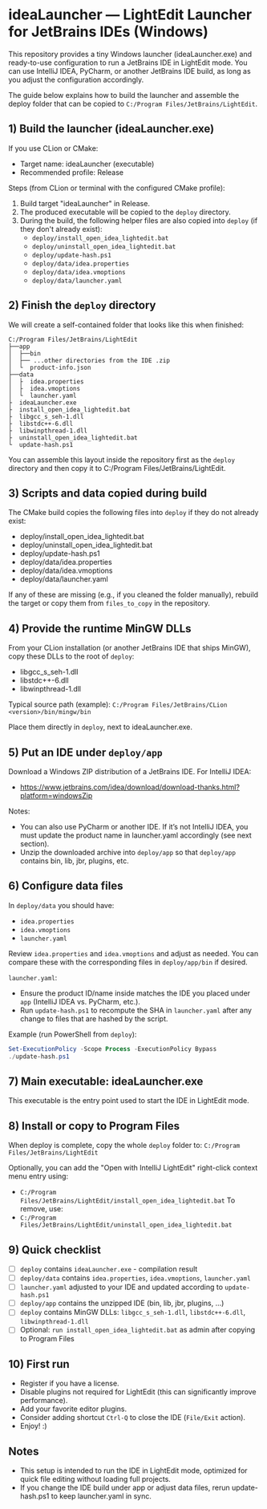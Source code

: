 # ideaLauncher — LightEdit Launcher for JetBrains IDEs (Windows)

This repository provides a tiny Windows launcher (ideaLauncher.exe) and ready-to-use configuration to run a JetBrains
IDE in LightEdit mode. You can use IntelliJ IDEA, PyCharm, or another JetBrains IDE build, as long as you adjust the
configuration accordingly.

The guide below explains how to build the launcher and assemble the deploy folder that can be copied to `C:/Program Files/JetBrains/LightEdit`.

## 1) Build the launcher (ideaLauncher.exe)

If you use CLion or CMake:

- Target name: ideaLauncher (executable)
- Recommended profile: Release

Steps (from CLion or terminal with the configured CMake profile):

1. Build target "ideaLauncher" in Release.
2. The produced executable will be copied to the `deploy` directory.
3. During the build, the following helper files are also copied into `deploy` (if they don't already exist):
   - `deploy/install_open_idea_lightedit.bat`
   - `deploy/uninstall_open_idea_lightedit.bat`
   - `deploy/update-hash.ps1`
   - `deploy/data/idea.properties`
   - `deploy/data/idea.vmoptions`
   - `deploy/data/launcher.yaml`

## 2) Finish the `deploy` directory

We will create a self-contained folder that looks like this when finished:

```plaintext
C:/Program Files/JetBrains/LightEdit
├──app
│  ├──bin
│  ├── ...other directories from the IDE .zip
│  └  product-info.json
├──data
│  ├  idea.properties
│  ├  idea.vmoptions
│  └  launcher.yaml
├  ideaLauncher.exe
├  install_open_idea_lightedit.bat
├  libgcc_s_seh-1.dll
├  libstdc++-6.dll
├  libwinpthread-1.dll
├  uninstall_open_idea_lightedit.bat
└  update-hash.ps1
```

You can assemble this layout inside the repository first as the `deploy` directory and then copy it to C:/Program
Files/JetBrains/LightEdit.

## 3) Scripts and data copied during build

The CMake build copies the following files into `deploy` if they do not already exist:

- deploy/install_open_idea_lightedit.bat
- deploy/uninstall_open_idea_lightedit.bat
- deploy/update-hash.ps1
- deploy/data/idea.properties
- deploy/data/idea.vmoptions
- deploy/data/launcher.yaml

If any of these are missing (e.g., if you cleaned the folder manually), rebuild the target or copy them from `files_to_copy` in the repository.

## 4) Provide the runtime MinGW DLLs

From your CLion installation (or another JetBrains IDE that ships MinGW), copy these DLLs to the root of `deploy`:

- libgcc_s_seh-1.dll
- libstdc++-6.dll
- libwinpthread-1.dll

Typical source path (example):
`C:/Program Files/JetBrains/CLion <version>/bin/mingw/bin`

Place them directly in `deploy`, next to ideaLauncher.exe.

## 5) Put an IDE under `deploy/app`

Download a Windows ZIP distribution of a JetBrains IDE. For IntelliJ IDEA:

- https://www.jetbrains.com/idea/download/download-thanks.html?platform=windowsZip

Notes:

- You can also use PyCharm or another IDE. If it’s not IntelliJ IDEA, you must update the product name in launcher.yaml
  accordingly (see next section).
- Unzip the downloaded archive into `deploy/app` so that `deploy/app` contains bin, lib, jbr, plugins, etc.

## 6) Configure data files

In `deploy/data` you should have:

- `idea.properties`
- `idea.vmoptions`
- `launcher.yaml`

Review `idea.properties` and `idea.vmoptions` and adjust as needed. You can compare these with the corresponding files
in `deploy/app/bin` if desired.

`launcher.yaml`:

- Ensure the product ID/name inside matches the IDE you placed under `app` (IntelliJ IDEA vs. PyCharm, etc.).
- Run `update-hash.ps1` to recompute the SHA in `launcher.yaml` after any change to files that are hashed by
  the script.

Example (run PowerShell from `deploy`):
```powershell
Set-ExecutionPolicy -Scope Process -ExecutionPolicy Bypass
./update-hash.ps1
```

## 7) Main executable: ideaLauncher.exe

This executable is the entry point used to start the IDE in LightEdit mode.

## 8) Install or copy to Program Files

When deploy is complete, copy the whole `deploy` folder to:
`C:/Program Files/JetBrains/LightEdit`

Optionally, you can add the "Open with IntelliJ LightEdit" right-click context menu entry using:

- `C:/Program Files/JetBrains/LightEdit/install_open_idea_lightedit.bat`
  To remove, use:
- `C:/Program Files/JetBrains/LightEdit/uninstall_open_idea_lightedit.bat`

## 9) Quick checklist

- [ ] `deploy` contains `ideaLauncher.exe` - compilation result
- [ ] `deploy/data` contains `idea.properties`, `idea.vmoptions`, `launcher.yaml`
- [ ] `launcher.yaml` adjusted to your IDE and updated according to `update-hash.ps1`
- [ ] `deploy/app` contains the unzipped IDE (bin, lib, jbr, plugins, ...)
- [ ] `deploy` contains MinGW DLLs: `libgcc_s_seh-1.dll`, `libstdc++-6.dll`, `libwinpthread-1.dll`
- [ ] Optional: `run install_open_idea_lightedit.bat` as admin after copying to Program Files

## 10) First run

- Register if you have a license.
- Disable plugins not required for LightEdit (this can significantly improve performance).
- Add your favorite editor plugins.
- Consider adding shortcut `Ctrl-Q` to close the IDE (`File/Exit` action).
- Enjoy! :)

## Notes

- This setup is intended to run the IDE in LightEdit mode, optimized for quick file editing without loading full
  projects.
- If you change the IDE build under app or adjust data files, rerun update-hash.ps1 to keep launcher.yaml in sync.
